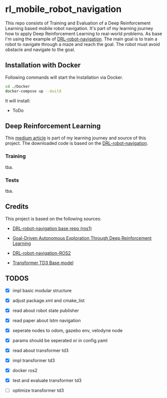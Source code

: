 # rl_mobile_robot_navigation
This repo consists of Training and Evaluation of a Deep Reinforcement Learning based mobile robot navigation. It's part of my learning journey how to apply Deep Reinforcement Learning to real-world problems. As base I'm using the example of [DRL-robot-navigation](https://github.com/reiniscimurs/DRL-robot-navigation?tab=readme-ov-file). The main goal is to train a robot to navigate through a maze and reach the goal. The robot must avoid obstacle and navigate to the goal. 

## Installation with Docker
Following commands will start the Installation via Docker. 
```bash
cd ./Docker
docker-compose up --build
```
It will install:
- ToDo

## Deep Reinforcement Learning
This [medium article](https://medium.com/@reinis_86651/deep-reinforcement-learning-in-mobile-robot-navigation-tutorial-part1-installation-d62715722303) is part of my learning journey and source of this project. The downloaded code is based on the [DRL-robot-navigation](https://github.com/reiniscimurs/DRL-robot-navigation?tab=readme-ov-file).

### Training
tba.
### Tests
tba.

## Credits
This project is based on the following sources:
- [DRL-robot-navigation base repo (ros1)](https://github.com/reiniscimurs/DRL-robot-navigation?tab=readme-ov-file)

- [Goal-Driven Autonomous Exploration Through Deep Reinforcement Learning](https://arxiv.org/abs/2103.07119)

- [DRL-robot-navigation-ROS2](https://github.com/vishweshvhavle/deep-rl-navigation)

- [Transformer TD3 Base model](https://link.springer.com/article/10.1007/s11370-025-00620-2)

## TODOS
- [x] impl basic modular structure
- [x] adjust package.xml and cmake_list
- [x] read about robot state publisher
- [x] read paper about lstm navigation
- [x] seperate nodes to odom, gazebo env, velodyne node
- [x] params should be seperated or in config.yaml
- [x] read about transformer td3
- [x] impl transformer td3
- [x] docker ros2
- [x] test and evaluate transformer td3
- [ ] optimize transformer td3







